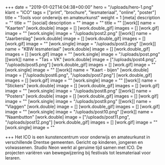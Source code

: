 +++
date = "2019-01-02T14:04:38+00:00"
hero = "/uploads/hero-1.png"
klant = "ICO"
tags = ["print", "brochure", "lesmateriaal", "online", "poster"]
title = "Tools voor onderwijs en amateurkunst"
weight = 1
[meta]
description = ""
title = ""
[social]
description = ""
image = ""
title = ""
[[work]]
name = "Kaarten"
[work.double]
image = []
[work.double_gif]
images = []
[work.gif]
image = ""
[work.single]
image = "/uploads/post2.png"
[[work]]
name = "Jaarberslag"
[work.double]
image = []
[work.double_gif]
images = []
[work.gif]
image = ""
[work.single]
image = "/uploads/post3.png"
[[work]]
name = "KBW lesmateriaal"
[work.double]
image = []
[work.double_gif]
images = []
[work.gif]
image = ""
[work.single]
image = "/uploads/post.png"
[[work]]
name = "Tas + VK"
[work.double]
image = ["/uploads/post4.png", "/uploads/post5.png"]
[work.double_gif]
images = []
[work.gif]
image = ""
[work.single]
image = ""
[[work]]
name = "Kaart - bijen"
[work.double]
image = ["/uploads/post6.png", "/uploads/post7.png"]
[work.double_gif]
images = []
[work.gif]
image = ""
[work.single]
image = ""
[[work]]
name = "Stickers"
[work.double]
image = []
[work.double_gif]
images = []
[work.gif]
image = ""
[work.single]
image = "/uploads/post8.png"
[[work]]
name = "Posters"
[work.double]
image = []
[work.double_gif]
images = []
[work.gif]
image = ""
[work.single]
image = "/uploads/post9.png"
[[work]]
name = "Vlaggen"
[work.double]
image = []
[work.double_gif]
images = []
[work.gif]
image = ""
[work.single]
image = "/uploads/post10.png"
[[work]]
name = "Naambutton"
[work.double]
image = ["/uploads/post11.png", "/uploads/post12.png"]
[work.double_gif]
images = []
[work.gif]
image = ""
[work.single]
image = ""

+++
Het ICO is een kunstencentrum voor onderwijs en amateurkunst in verschillende Drentse gemeenten. Gericht op kinderen, jongeren en volwassenen. Studio Neon werkt al geruime tijd samen met ICO. De projecten variëren van bewegwijzering bij festivals tot lesmateriaal voor leraren.